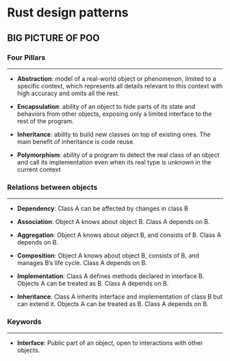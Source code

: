 # Rust design patterns

## **BIG PICTURE OF POO**

### **Four Pillars**
___
- **Abstraction**: model of a real-world object or phenomenon,
limited to a specific context, which represents all details relevant to this context with high accuracy and omits all the rest.

- **Encapsulation**: ability of an object to hide parts of its
state and behaviors from other objects, exposing only a limited interface to the rest of the program.

- **Inheritance**: ability to build new classes on top of existing ones. The main benefit of inheritance is code reuse.

- **Polymorphism**: ability of a program to detect the real
class of an object and call its implementation even when its
real type is unknown in the current context



### **Relations between objects**
___
- **Dependency**: Class А can be affected by changes in class B

- **Association**: Object А knows about object B. Class A depends
on B.

- **Aggregation**: Object А knows about object B, and consists of B.
Class A depends on B.

- **Composition**: Object А knows about object B, consists of B, and
manages B’s life cycle. Class A depends on B.

- **Implementation**: Class А defines methods declared in interface
B. Objects A can be treated as B. Class A depends on B.

- **Inheritance**: Class А inherits interface and implementation of
class B but can extend it. Objects A can be treated as B. Class
A depends on B.

### **Keywords**
___
- **Interface**: Public part of an object, open to interactions with other objects.

